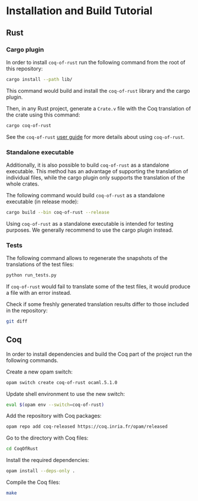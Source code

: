 # Installation and Build Tutorial

## Rust

### Cargo plugin

In order to install `coq-of-rust` run the following command from the
root of this repository:
```sh
cargo install --path lib/
```

This command would build and install the `coq-of-rust` library and
the cargo plugin.

Then, in any Rust project, generate a `Crate.v` file with the Coq
translation of the crate using this command:
```sh
cargo coq-of-rust
```

See the `coq-of-rust` [user guide](./GUIDE.md) for more details about
using `coq-of-rust`.

### Standalone executable

Additionally, it is also possible to build `coq-of-rust` as a
standalone executable. This method has an advantage of supporting the
translation of individual files, while the cargo plugin only supports
the translation of the whole crates.

The following command would build `coq-of-rust` as a standalone
executable (in release mode):
```sh
cargo build --bin coq-of-rust --release
```

Using `coq-of-rust` as a standalone executable is intended for testing
purposes. We generally recommend to use the cargo plugin instead.

### Tests

The following command allows to regenerate the snapshots of the
translations of the test files:
```sh
python run_tests.py
```

If `coq-of-rust` would fail to translate some of the test files, it
would produce a file with an error instead.

Check if some freshly generated translation results differ to those
included in the repository:
```sh
git diff
```

## Coq

In order to install dependencies and build the Coq part of the project
run the following commands.

Create a new opam switch:
```sh
opam switch create coq-of-rust ocaml.5.1.0
```

Update shell environment to use the new switch:
```sh
eval $(opam env --switch=coq-of-rust)
```

Add the repository with Coq packages:
```sh
opam repo add coq-released https://coq.inria.fr/opam/released
```

Go to the directory with Coq files:
```sh
cd CoqOfRust
```

Install the required dependencies:
```sh
opam install --deps-only .
```

Compile the Coq files:
```sh
make
```